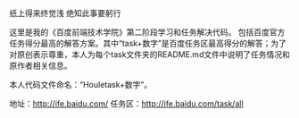 纸上得来终觉浅
绝知此事要躬行


这里是我的《百度前端技术学院》第二阶段学习和任务解决代码。
包括百度官方任务得分最高的解答方案。其中“task+数字”是百度任务区最高得分的解答；为了对原创表示尊重，本人为每个task文件夹的README.md文件中说明了任务情况和原作者相关信息。

本人代码文件命名：“Houletask+数字”。


地址：http://ife.baidu.com/
任务区：http://ife.baidu.com/task/all
